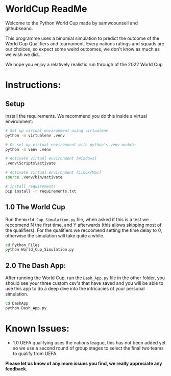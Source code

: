 # WorldCup ReadMe

Welcome to the Python World Cup made by samwcounsell and githubkeano.

This programme uses a binomial simulation to predict the outcome of the World Cup Qualifiers and tournament. 
Every nations ratings and squads are our choices, so expect some weird outcomes, we don't know as much as we wish we did...

We hope you enjoy a relatively realistic run through of the 2022 World Cup

# Instructions:

## Setup

Install the requirements. We recommend you do this inside a virtual environment:

```bash
# Set up virtual environment using virtualenv
python -m virtualenv .venv

# Or set up virtual environment with python's venv module
python -m venv .venv

# Activate virtual environment [Windows]
.venv\Scripts\activate

# Activate virtual environment [Linux/Mac]
source .venv/bin/activate

# Install requirements
pip install -r requirements.txt
```

## 1.0 The World Cup

Run the `World_Cup_Simulation.py` file, when asked if this is a test we reccomend N the first time, and Y afterwards (this allows skipping most of the qualifiers). For the qualifiers we reccomend setting the time delay to 0, otherwise the simulation will take quite a while.

```bash
cd Python_Files
python World_Cup_Simulation.py
```

## 2.0 The Dash App:

After running the World Cup, run the `Dash_App.py` file in the other folder, you should see your three custom csv's that have saved and you will be able to use this app to do a deep dive into the intricacies of your personal simulation.

```bash
cd DashApp
python Dash_App.py
```

# Known Issues:

 - 1.0 UEFA qualifying uses the nations league, this has not been added yet so we use a second round of group stages to select the final two teams to qualify from UEFA.
  
**Please let us know of any more issues you find, we really appreciate any feedback.**
  
